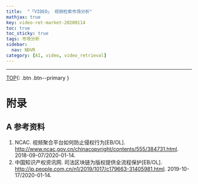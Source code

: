 ```yaml
---
title:  "「VIDEO」 视频检索市场分析"
mathjax: true
key: video-ret-market-20200114
toc: true
toc_sticky: true
tags: 市场分析
sidebar:
  nav: NDVR
category: [AI, video, video_retrieval]
---
```

<span id='head'></span>  


<!--more-->


-------------------  
[TOP](#head){: .btn .btn--primary }



# 附录


## A 参考资料
1. NCAC. 视频聚合平台如何防止侵权行为[EB/OL]. <http://www.ncac.gov.cn/chinacopyright/contents/555/384731.html>. 2018-09-07/2020-01-14.     
1. 中国知识产权资讯网. 司法区块链为版权提供全流程保护[EB/OL]. <http://ip.people.com.cn/n1/2019/1017/c179663-31405981.html>. 2019-10-17/2020-01-14.     
